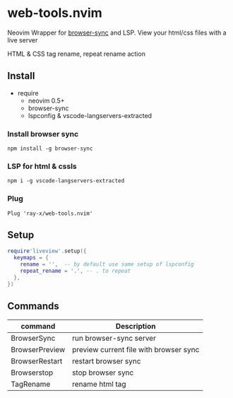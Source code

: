# web-tools.nvim

Neovim Wrapper for [browser-sync](https://github.com/BrowserSync/browser-sync) and LSP.
View your html/css files with a live server

HTML & CSS tag rename, repeat rename action

## Install

- require
  - neovim 0.5+
  - browser-sync
  - lspconfig & vscode-langservers-extracted

### Install browser sync

```
npm install -g browser-sync
```

### LSP for html & cssls

```
npm i -g vscode-langservers-extracted

```

### Plug

```vim
Plug 'ray-x/web-tools.nvim'
```

## Setup

```lua
require'liveview'.setup({
  keymaps = {
    rename = '',  -- by default use same setup of lspconfig
    repeat_rename = '.', -- . to repeat
  },
})

```

## Commands

| command        | Description                            |
| -------------- | -------------------------------------- |
| BrowserSync    | run browser-sync server                |
| BrowserPreview | preview current file with browser sync |
| BrowserRestart | restart browser sync                   |
| Browserstop    | stop browser sync                      |
| TagRename      | rename html tag                        |
